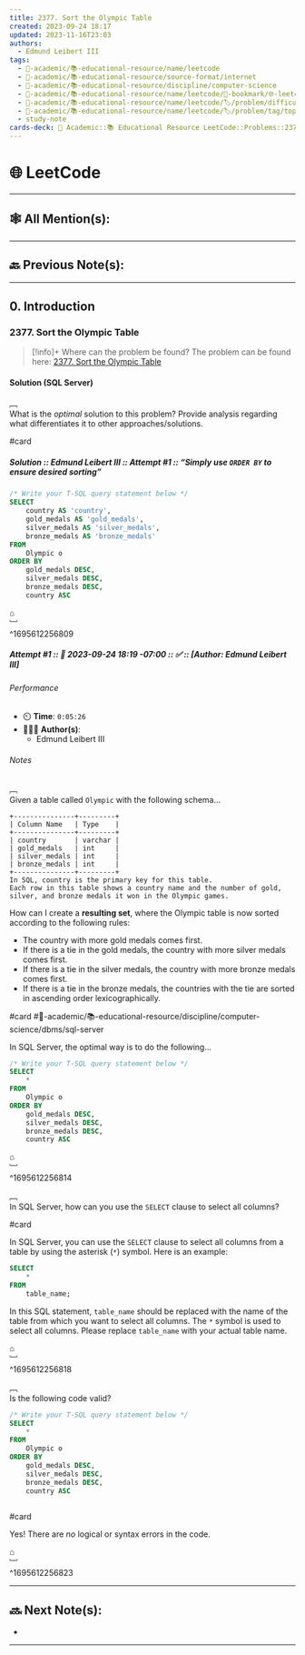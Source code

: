 ```yaml
---
title: 2377. Sort the Olympic Table
created: 2023-09-24 18:17
updated: 2023-11-16T23:03
authors:
  - Edmund Leibert III
tags:
  - 🔴-academic/📚-educational-resource/name/leetcode
  - 🔴-academic/📚-educational-resource/source-format/internet
  - 🔴-academic/📚-educational-resource/discipline/computer-science
  - 🔴-academic/📚-educational-resource/name/leetcode/🔖-bookmark/🌐-leetcode/2377-sort-the-olympic-table
  - 🔴-academic/📚-educational-resource/name/leetcode/🏷️/problem/difficulty/easy
  - 🔴-academic/📚-educational-resource/name/leetcode/🏷️/problem/tag/topic/database
  - study-note
cards-deck: 🔴 Academic::📚 Educational Resource LeetCode::Problems::2377. Sort the Olympic Table
---
```


# 🌐 LeetCode

---

## 🕸️ All Mention(s): 

---

## 🔙 Previous Note(s):

---

## 0. Introduction

### 2377. Sort the Olympic Table

> [!info]+ Where can the problem be found?
> The problem can be found here: [2377. Sort the Olympic Table](https://leetcode.com/problems/sort-the-olympic-table/description/)

#### Solution (SQL Server)

﹇<br>
What is the _optimal_ solution to this problem? Provide analysis regarding what differentiates it to other approaches/solutions.

#card 

##### **Solution** :: Edmund Leibert III :: Attempt #1 :: “Simply use `ORDER BY` to ensure desired sorting”

```sql
/* Write your T-SQL query statement below */
SELECT
    country AS 'country',
    gold_medals AS 'gold_medals',
    silver_medals AS 'silver_medals',
    bronze_medals AS 'bronze_medals'
FROM
    Olympic o
ORDER BY
    gold_medals DESC,
    silver_medals DESC,
    bronze_medals DESC,
    country ASC
```

⌂
<br>﹈<br>^1695612256809


##### Attempt #1 :: 📆 2023-09-24 18:19 -07:00 :: ✅ :: \[Author: Edmund Leibert III\]

###### Performance

- ⏲️ **Time**: `0:05:26`
- 🧔🏽‍♂️ **Author(s)**:
	- Edmund Leibert III

###### Notes

﹇<br>
Given a table called `Olympic` with the following schema…

```
+---------------+---------+
| Column Name   | Type    |
+---------------+---------+
| country       | varchar |
| gold_medals   | int     |
| silver_medals | int     |
| bronze_medals | int     |
+---------------+---------+
In SQL, country is the primary key for this table.
Each row in this table shows a country name and the number of gold, silver, and bronze medals it won in the Olympic games.
```

How can I create a **resulting set**, where the Olympic table is now sorted according to the following rules:
- The country with more gold medals comes first.
- If there is a tie in the gold medals, the country with more silver medals comes first.
- If there is a tie in the silver medals, the country with more bronze medals comes first.
- If there is a tie in the bronze medals, the countries with the tie are sorted in ascending order lexicographically.

#card #🔴-academic/📚-educational-resource/discipline/computer-science/dbms/sql-server 

In SQL Server, the optimal way is to do the following…

```sql
/* Write your T-SQL query statement below */
SELECT
    *
FROM
    Olympic o
ORDER BY
    gold_medals DESC,
    silver_medals DESC,
    bronze_medals DESC,
    country ASC
```

⌂
<br>﹈<br>^1695612256814



﹇<br>
In SQL Server, how can you use the `SELECT` clause to select all columns?

#card 

In SQL Server, you can use the `SELECT` clause to select all columns from a table by using the asterisk (`*`) symbol. Here is an example:

```sql
SELECT 
	*
FROM 
	table_name;
```

In this SQL statement, `table_name` should be replaced with the name of the table from which you want to select all columns. The `*` symbol is used to select all columns. Please replace `table_name` with your actual table name.

⌂
<br>﹈<br>^1695612256818


﹇<br>
Is the following code valid?

```sql
/* Write your T-SQL query statement below */
SELECT
    *
FROM
    Olympic o
ORDER BY
    gold_medals DESC,
    silver_medals DESC,
    bronze_medals DESC,
    country ASC
    
```

#card 

Yes! There are _no_ logical or syntax errors in the code.

⌂
<br>﹈<br>^1695612256823



---

## 🔜 Next Note(s):
- 

---




